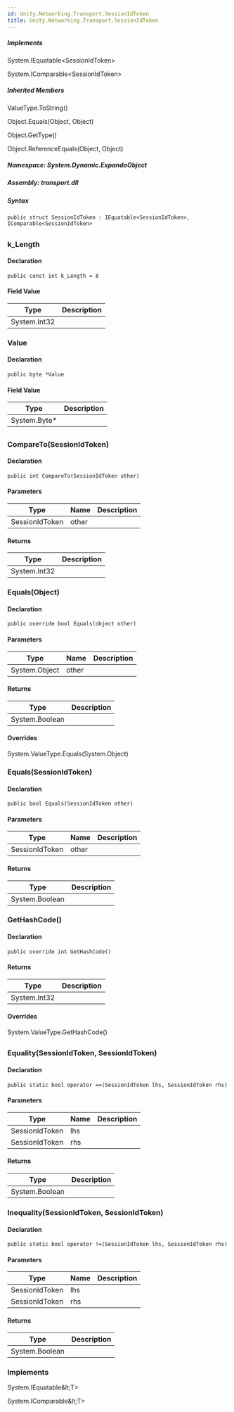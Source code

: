 ```yaml
---  
id: Unity.Networking.Transport.SessionIdToken  
title: Unity.Networking.Transport.SessionIdToken  
---
```


<div class="markdown level0 summary">

</div>

<div class="markdown level0 conceptual">

</div>

<div classs="implements">

##### Implements

<div>

System.IEquatable\<SessionIdToken\>

</div>

<div>

System.IComparable\<SessionIdToken\>

</div>

</div>

<div class="inheritedMembers">

##### Inherited Members

<div>

ValueType.ToString()

</div>

<div>

Object.Equals(Object, Object)

</div>

<div>

Object.GetType()

</div>

<div>

Object.ReferenceEquals(Object, Object)

</div>

</div>

##### **Namespace**: System.Dynamic.ExpandoObject

##### **Assembly**: transport.dll

##### Syntax

``` lang-csharp
public struct SessionIdToken : IEquatable<SessionIdToken>, IComparable<SessionIdToken>
```

## 

### k_Length

<div class="markdown level1 summary">

</div>

<div class="markdown level1 conceptual">

</div>

#### Declaration

``` lang-csharp
public const int k_Length = 8
```

#### Field Value

| Type         | Description |
|--------------|-------------|
| System.Int32 |             |

### Value

<div class="markdown level1 summary">

</div>

<div class="markdown level1 conceptual">

</div>

#### Declaration

``` lang-csharp
public byte *Value
```

#### Field Value

| Type          | Description |
|---------------|-------------|
| System.Byte\* |             |

## 

### CompareTo(SessionIdToken)

<div class="markdown level1 summary">

</div>

<div class="markdown level1 conceptual">

</div>

#### Declaration

``` lang-csharp
public int CompareTo(SessionIdToken other)
```

#### Parameters

| Type           | Name  | Description |
|----------------|-------|-------------|
| SessionIdToken | other |             |

#### Returns

| Type         | Description |
|--------------|-------------|
| System.Int32 |             |

### Equals(Object)

<div class="markdown level1 summary">

</div>

<div class="markdown level1 conceptual">

</div>

#### Declaration

``` lang-csharp
public override bool Equals(object other)
```

#### Parameters

| Type          | Name  | Description |
|---------------|-------|-------------|
| System.Object | other |             |

#### Returns

| Type           | Description |
|----------------|-------------|
| System.Boolean |             |

#### Overrides

<div>

System.ValueType.Equals(System.Object)

</div>

### Equals(SessionIdToken)

<div class="markdown level1 summary">

</div>

<div class="markdown level1 conceptual">

</div>

#### Declaration

``` lang-csharp
public bool Equals(SessionIdToken other)
```

#### Parameters

| Type           | Name  | Description |
|----------------|-------|-------------|
| SessionIdToken | other |             |

#### Returns

| Type           | Description |
|----------------|-------------|
| System.Boolean |             |

### GetHashCode()

<div class="markdown level1 summary">

</div>

<div class="markdown level1 conceptual">

</div>

#### Declaration

``` lang-csharp
public override int GetHashCode()
```

#### Returns

| Type         | Description |
|--------------|-------------|
| System.Int32 |             |

#### Overrides

<div>

System.ValueType.GetHashCode()

</div>

## 

### Equality(SessionIdToken, SessionIdToken)

<div class="markdown level1 summary">

</div>

<div class="markdown level1 conceptual">

</div>

#### Declaration

``` lang-csharp
public static bool operator ==(SessionIdToken lhs, SessionIdToken rhs)
```

#### Parameters

| Type           | Name | Description |
|----------------|------|-------------|
| SessionIdToken | lhs  |             |
| SessionIdToken | rhs  |             |

#### Returns

| Type           | Description |
|----------------|-------------|
| System.Boolean |             |

### Inequality(SessionIdToken, SessionIdToken)

<div class="markdown level1 summary">

</div>

<div class="markdown level1 conceptual">

</div>

#### Declaration

``` lang-csharp
public static bool operator !=(SessionIdToken lhs, SessionIdToken rhs)
```

#### Parameters

| Type           | Name | Description |
|----------------|------|-------------|
| SessionIdToken | lhs  |             |
| SessionIdToken | rhs  |             |

#### Returns

| Type           | Description |
|----------------|-------------|
| System.Boolean |             |

### Implements

<div>

System.IEquatable\&lt;T&gt; 

</div>

<div>

System.IComparable\&lt;T&gt; 

</div>
